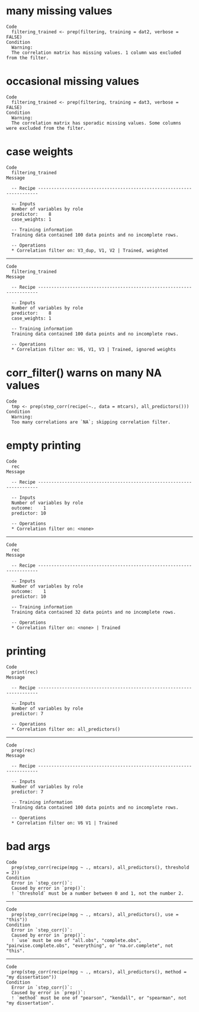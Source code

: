 # many missing values

    Code
      filtering_trained <- prep(filtering, training = dat2, verbose = FALSE)
    Condition
      Warning:
      The correlation matrix has missing values. 1 column was excluded from the filter.

# occasional missing values

    Code
      filtering_trained <- prep(filtering, training = dat3, verbose = FALSE)
    Condition
      Warning:
      The correlation matrix has sporadic missing values. Some columns were excluded from the filter.

# case weights

    Code
      filtering_trained
    Message
      
      -- Recipe ----------------------------------------------------------------------
      
      -- Inputs 
      Number of variables by role
      predictor:    8
      case_weights: 1
      
      -- Training information 
      Training data contained 100 data points and no incomplete rows.
      
      -- Operations 
      * Correlation filter on: V3_dup, V1, V2 | Trained, weighted

---

    Code
      filtering_trained
    Message
      
      -- Recipe ----------------------------------------------------------------------
      
      -- Inputs 
      Number of variables by role
      predictor:    8
      case_weights: 1
      
      -- Training information 
      Training data contained 100 data points and no incomplete rows.
      
      -- Operations 
      * Correlation filter on: V6, V1, V3 | Trained, ignored weights

# corr_filter() warns on many NA values

    Code
      tmp <- prep(step_corr(recipe(~., data = mtcars), all_predictors()))
    Condition
      Warning:
      Too many correlations are `NA`; skipping correlation filter.

# empty printing

    Code
      rec
    Message
      
      -- Recipe ----------------------------------------------------------------------
      
      -- Inputs 
      Number of variables by role
      outcome:    1
      predictor: 10
      
      -- Operations 
      * Correlation filter on: <none>

---

    Code
      rec
    Message
      
      -- Recipe ----------------------------------------------------------------------
      
      -- Inputs 
      Number of variables by role
      outcome:    1
      predictor: 10
      
      -- Training information 
      Training data contained 32 data points and no incomplete rows.
      
      -- Operations 
      * Correlation filter on: <none> | Trained

# printing

    Code
      print(rec)
    Message
      
      -- Recipe ----------------------------------------------------------------------
      
      -- Inputs 
      Number of variables by role
      predictor: 7
      
      -- Operations 
      * Correlation filter on: all_predictors()

---

    Code
      prep(rec)
    Message
      
      -- Recipe ----------------------------------------------------------------------
      
      -- Inputs 
      Number of variables by role
      predictor: 7
      
      -- Training information 
      Training data contained 100 data points and no incomplete rows.
      
      -- Operations 
      * Correlation filter on: V6 V1 | Trained

# bad args

    Code
      prep(step_corr(recipe(mpg ~ ., mtcars), all_predictors(), threshold = 2))
    Condition
      Error in `step_corr()`:
      Caused by error in `prep()`:
      ! `threshold` must be a number between 0 and 1, not the number 2.

---

    Code
      prep(step_corr(recipe(mpg ~ ., mtcars), all_predictors(), use = "this"))
    Condition
      Error in `step_corr()`:
      Caused by error in `prep()`:
      ! `use` must be one of "all.obs", "complete.obs", "pairwise.complete.obs", "everything", or "na.or.complete", not "this".

---

    Code
      prep(step_corr(recipe(mpg ~ ., mtcars), all_predictors(), method = "my dissertation"))
    Condition
      Error in `step_corr()`:
      Caused by error in `prep()`:
      ! `method` must be one of "pearson", "kendall", or "spearman", not "my dissertation".

